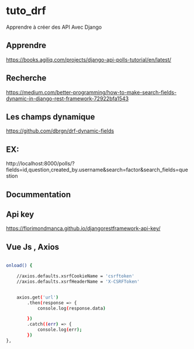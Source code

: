 # tuto_drf
Apprendre à créer des API Avec Django


## Apprendre

https://books.agiliq.com/projects/django-api-polls-tutorial/en/latest/


## Recherche

https://medium.com/better-programming/how-to-make-search-fields-dynamic-in-django-rest-framework-72922bfa1543


## Les champs dynamique

https://github.com/dbrgn/drf-dynamic-fields



## EX:

http://localhost:8000/polls/?fields=id,question,created_by.username&search=factor&search_fields=question

## Docummentation


## Api key

https://florimondmanca.github.io/djangorestframework-api-key/



## Vue Js , Axios

<script src="https://unpkg.com/axios/dist/axios.min.js"></script>


```bash

onload() {

    //axios.defaults.xsrfCookieName = 'csrftoken'
    //axios.defaults.xsrfHeaderName = 'X-CSRFToken'


    axios.get('url')
        .then(response => {
            console.log(response.data)

        })
        .catch((err) => {
            console.log(err);
        })
},
```
